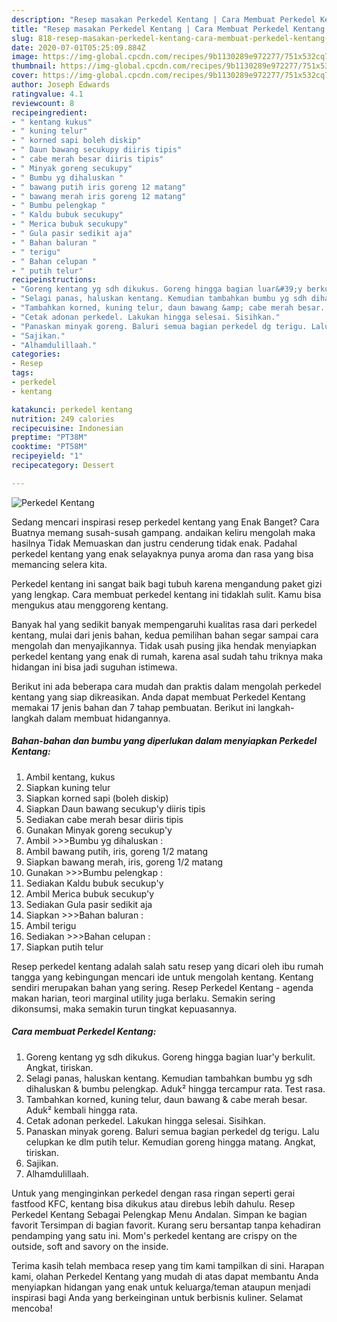 ```yaml
---
description: "Resep masakan Perkedel Kentang | Cara Membuat Perkedel Kentang Yang Lezat Sekali"
title: "Resep masakan Perkedel Kentang | Cara Membuat Perkedel Kentang Yang Lezat Sekali"
slug: 818-resep-masakan-perkedel-kentang-cara-membuat-perkedel-kentang-yang-lezat-sekali
date: 2020-07-01T05:25:09.884Z
image: https://img-global.cpcdn.com/recipes/9b1130289e972277/751x532cq70/perkedel-kentang-foto-resep-utama.jpg
thumbnail: https://img-global.cpcdn.com/recipes/9b1130289e972277/751x532cq70/perkedel-kentang-foto-resep-utama.jpg
cover: https://img-global.cpcdn.com/recipes/9b1130289e972277/751x532cq70/perkedel-kentang-foto-resep-utama.jpg
author: Joseph Edwards
ratingvalue: 4.1
reviewcount: 8
recipeingredient:
- " kentang kukus"
- " kuning telur"
- " korned sapi boleh diskip"
- " Daun bawang secukupy diiris tipis"
- " cabe merah besar diiris tipis"
- " Minyak goreng secukupy"
- " Bumbu yg dihaluskan "
- " bawang putih iris goreng 12 matang"
- " bawang merah iris goreng 12 matang"
- " Bumbu pelengkap "
- " Kaldu bubuk secukupy"
- " Merica bubuk secukupy"
- " Gula pasir sedikit aja"
- " Bahan baluran "
- " terigu"
- " Bahan celupan "
- " putih telur"
recipeinstructions:
- "Goreng kentang yg sdh dikukus. Goreng hingga bagian luar&#39;y berkulit. Angkat, tiriskan."
- "Selagi panas, haluskan kentang. Kemudian tambahkan bumbu yg sdh dihaluskan &amp; bumbu pelengkap. Aduk² hingga tercampur rata. Test rasa."
- "Tambahkan korned, kuning telur, daun bawang &amp; cabe merah besar. Aduk² kembali hingga rata."
- "Cetak adonan perkedel. Lakukan hingga selesai. Sisihkan."
- "Panaskan minyak goreng. Baluri semua bagian perkedel dg terigu. Lalu celupkan ke dlm putih telur. Kemudian goreng hingga matang. Angkat, tiriskan."
- "Sajikan."
- "Alhamdulillaah."
categories:
- Resep
tags:
- perkedel
- kentang

katakunci: perkedel kentang 
nutrition: 249 calories
recipecuisine: Indonesian
preptime: "PT38M"
cooktime: "PT58M"
recipeyield: "1"
recipecategory: Dessert

---
```



![Perkedel Kentang](https://img-global.cpcdn.com/recipes/9b1130289e972277/751x532cq70/perkedel-kentang-foto-resep-utama.jpg)

Sedang mencari inspirasi resep perkedel kentang yang Enak Banget? Cara Buatnya memang susah-susah gampang. andaikan keliru mengolah maka hasilnya Tidak Memuaskan dan justru cenderung tidak enak. Padahal perkedel kentang yang enak selayaknya punya aroma dan rasa yang bisa memancing selera kita.

Perkedel kentang ini sangat baik bagi tubuh karena mengandung paket gizi yang lengkap. Cara membuat perkedel kentang ini tidaklah sulit. Kamu bisa mengukus atau menggoreng kentang.

Banyak hal yang sedikit banyak mempengaruhi kualitas rasa dari perkedel kentang, mulai dari jenis bahan, kedua pemilihan bahan segar sampai cara mengolah dan menyajikannya. Tidak usah pusing jika hendak menyiapkan perkedel kentang yang enak di rumah, karena asal sudah tahu triknya maka hidangan ini bisa jadi suguhan istimewa.


Berikut ini ada beberapa cara mudah dan praktis dalam mengolah perkedel kentang yang siap dikreasikan. Anda dapat membuat Perkedel Kentang memakai 17 jenis bahan dan 7 tahap pembuatan. Berikut ini langkah-langkah dalam membuat hidangannya.

<!--inarticleads1-->

##### Bahan-bahan dan bumbu yang diperlukan dalam menyiapkan Perkedel Kentang:

1. Ambil  kentang, kukus
1. Siapkan  kuning telur
1. Siapkan  korned sapi (boleh diskip)
1. Siapkan  Daun bawang secukup&#39;y diiris tipis
1. Sediakan  cabe merah besar diiris tipis
1. Gunakan  Minyak goreng secukup&#39;y
1. Ambil  &gt;&gt;&gt;Bumbu yg dihaluskan :
1. Ambil  bawang putih, iris, goreng 1/2 matang
1. Siapkan  bawang merah, iris, goreng 1/2 matang
1. Gunakan  &gt;&gt;&gt;Bumbu pelengkap :
1. Sediakan  Kaldu bubuk secukup&#39;y
1. Ambil  Merica bubuk secukup&#39;y
1. Sediakan  Gula pasir sedikit aja
1. Siapkan  &gt;&gt;&gt;Bahan baluran :
1. Ambil  terigu
1. Sediakan  &gt;&gt;&gt;Bahan celupan :
1. Siapkan  putih telur


Resep perkedel kentang adalah salah satu resep yang dicari oleh ibu rumah tangga yang kebingungan mencari ide untuk mengolah kentang. Kentang sendiri merupakan bahan yang sering. Resep Perkedel Kentang - agenda makan harian, teori marginal utility juga berlaku. Semakin sering dikonsumsi, maka semakin turun tingkat kepuasannya. 

<!--inarticleads2-->

##### Cara membuat Perkedel Kentang:

1. Goreng kentang yg sdh dikukus. Goreng hingga bagian luar&#39;y berkulit. Angkat, tiriskan.
1. Selagi panas, haluskan kentang. Kemudian tambahkan bumbu yg sdh dihaluskan &amp; bumbu pelengkap. Aduk² hingga tercampur rata. Test rasa.
1. Tambahkan korned, kuning telur, daun bawang &amp; cabe merah besar. Aduk² kembali hingga rata.
1. Cetak adonan perkedel. Lakukan hingga selesai. Sisihkan.
1. Panaskan minyak goreng. Baluri semua bagian perkedel dg terigu. Lalu celupkan ke dlm putih telur. Kemudian goreng hingga matang. Angkat, tiriskan.
1. Sajikan.
1. Alhamdulillaah.


Untuk yang menginginkan perkedel dengan rasa ringan seperti gerai fastfood KFC, kentang bisa dikukus atau direbus lebih dahulu. Resep Perkedel Kentang Sebagai Pelengkap Menu Andalan. Simpan ke bagian favorit Tersimpan di bagian favorit. Kurang seru bersantap tanpa kehadiran pendamping yang satu ini. Mom&#39;s perkedel kentang are crispy on the outside, soft and savory on the inside. 

Terima kasih telah membaca resep yang tim kami tampilkan di sini. Harapan kami, olahan Perkedel Kentang yang mudah di atas dapat membantu Anda menyiapkan hidangan yang enak untuk keluarga/teman ataupun menjadi inspirasi bagi Anda yang berkeinginan untuk berbisnis kuliner. Selamat mencoba!

